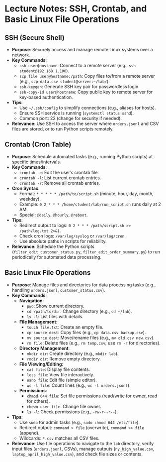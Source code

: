 # Lecture Notes: SSH, Crontab, and Basic Linux File Operations

## SSH (Secure Shell)
- **Purpose**: Securely access and manage remote Linux systems over a network.
- **Key Commands**:
  - `ssh user@hostname`: Connect to a remote server (e.g., `ssh student@192.168.1.100`).
  - `scp file user@hostname:/path`: Copy files to/from a remote server (e.g., `scp data.csv student@server:~/lab/`).
  - `ssh-keygen`: Generate SSH key pair for passwordless login.
  - `ssh-copy-id user@hostname`: Copy public key to remote server for key-based authentication.
- **Tips**:
  - Use `~/.ssh/config` to simplify connections (e.g., aliases for hosts).
  - Ensure SSH service is running (`systemctl status sshd`).
  - Common port: 22 (change for security if needed).
- **Relevance**: Use SSH to access the server where `orders.jsonl` and CSV files are stored, or to run Python scripts remotely.

## Crontab (Cron Table)
- **Purpose**: Schedule automated tasks (e.g., running Python scripts) at specific times/intervals.
- **Key Commands**:
  - `crontab -e`: Edit the user’s crontab file.
  - `crontab -l`: List current crontab entries.
  - `crontab -r`: Remove all crontab entries.
- **Cron Syntax**:
  - Format: `* * * * * /path/to/script.sh` (minute, hour, day, month, weekday).
  - Example: `0 2 * * * /home/student/lab/run_script.sh` runs daily at 2 AM.
  - Special: `@daily`, `@hourly`, `@reboot`.
- **Tips**:
  - Redirect output to logs: `0 2 * * * /path/script.sh >> /path/log.txt 2>&1`.
  - Check cron logs: `/var/log/syslog` or `/var/log/cron`.
  - Use absolute paths in scripts for reliability.
- **Relevance**: Schedule the Python scripts (`filter_edit_customer_status.py`, `filter_edit_order_summary.py`) to run periodically for automated data processing.

## Basic Linux File Operations
- **Purpose**: Manage files and directories for data processing tasks (e.g., handling `orders.jsonl`, `customer_status.csv`).
- **Key Commands**:
  - **Navigation**:
    - `pwd`: Show current directory.
    - `cd /path/to/dir`: Change directory (e.g., `cd ~/lab`).
    - `ls -l`: List files with details.
  - **File Management**:
    - `touch file.txt`: Create an empty file.
    - `cp source dest`: Copy files (e.g., `cp data.csv backup.csv`).
    - `mv source dest`: Move/rename files (e.g., `mv old.csv new.csv`).
    - `rm file`: Delete files (e.g., `rm temp.csv`; use `rm -r` for directories).
  - **Directory Management**:
    - `mkdir dir`: Create directory (e.g., `mkdir lab`).
    - `rmdir dir`: Remove empty directory.
  - **File Viewing/Editing**:
    - `cat file`: Display file contents.
    - `less file`: View file interactively.
    - `nano file`: Edit file (simple editor).
    - `wc -l file`: Count lines (e.g., `wc -l orders.jsonl`).
  - **Permissions**:
    - `chmod 644 file`: Set file permissions (read/write for owner, read for others).
    - `chown user file`: Change file owner.
    - `ls -l`: Check permissions (e.g., `-rw-r--r--`).
- **Tips**:
  - Use `sudo` for admin tasks (e.g., `sudo chmod 644 /etc/file`).
  - Redirect output: `command > file` (overwrite), `command >> file` (append).
  - Wildcards: `*.csv` matches all CSV files.
- **Relevance**: Use file operations to navigate to the `lab` directory, verify input files (`orders.jsonl`, CSVs), manage outputs (`ny_high_value.csv`, `laptop_april_high_value.csv`), and check file sizes or contents.